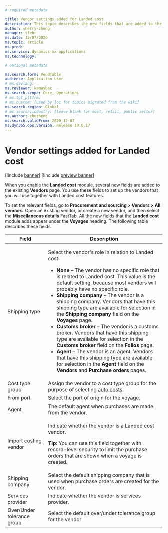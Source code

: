 ```yaml
---
# required metadata

title: Vendor settings added for Landed cost
description: This topic describes the new fields that are added to the existing Vendors page when you enable the Landed cost module. You use these fields to set up the vendors that you will use together with Landed cost features.
author: sherry-zheng
manager: tfehr
ms.date: 12/07/2020
ms.topic: article
ms.prod: 
ms.service: dynamics-ax-applications
ms.technology: 

# optional metadata

ms.search.form: VendTable
audience: Application User
# ms.devlang: 
ms.reviewer: kamaybac
ms.search.scope: Core, Operations
# ms.tgt_pltfrm: 
# ms.custom: [used by loc for topics migrated from the wiki]
ms.search.region: Global
# ms.search.industry: [leave blank for most, retail, public sector]
ms.author: chuzheng
ms.search.validFrom: 2020-12-07
ms.dyn365.ops.version: Release 10.0.17
---
```


# Vendor settings added for Landed cost

[!include [banner](../../includes/banner.md)]
[!include [preview banner](../includes/preview-banner.md)]

When you enable the **Landed cost** module, several new fields are added to the existing **Vendors** page. You use these fields to set up the vendors that you will use together with Landed cost features.

To set the relevant fields, go to **Procurement and sourcing \> Vendors \> All vendors**. Open an existing vendor, or create a new vendor, and then select the **Miscellaneous details** FastTab. All the new fields that the **Landed cost** module adds appear under the **Voyages** heading. The following table describes these fields.

| Field | Description |
|---|---|
| Shipping type | <p>Select the vendor's role in relation to Landed cost:</p><ul><li>**None** – The vendor has no specific role that is related to Landed cost. This value is the default setting, because most vendors will probably have no specific role.</li><li>**Shipping company** – The vendor is a shipping company. Vendors that have this shipping type are available for selection in the **Shipping company** field on the **Voyages** page.</li><li>**Customs broker** – The vendor is a customs broker. Vendors that have this shipping type are available for selection in the **Customs broker** field on the **Folios** page.</li><li>**Agent** – The vendor is an agent. Vendors that have this shipping type are available for selection in the **Agent** field on the **Vendors** and **Purchase orders** pages.</li></ul> |
| Cost type group | Assign the vendor to a cost type group for the purpose of selecting [auto costs](auto-cost-setup.md). |
| From port | Select the port of origin for the voyage. |
| Agent | The default agent when purchases are made from the vendor. |
| Import costing vendor | <p>Indicate whether the vendor is a Landed cost vendor.</p><p>**Tip:** You can use this field together with record-level security to limit the purchase orders that are shown when a voyage is created.</p> |
| Shipping company | Select the default shipping company that is used when purchase orders are created for the vendor. |
| Services provider | Indicate whether the vendor is services provider. |
| Over/Under tolerance group | Select the default over/under tolerance group for the vendor. |
